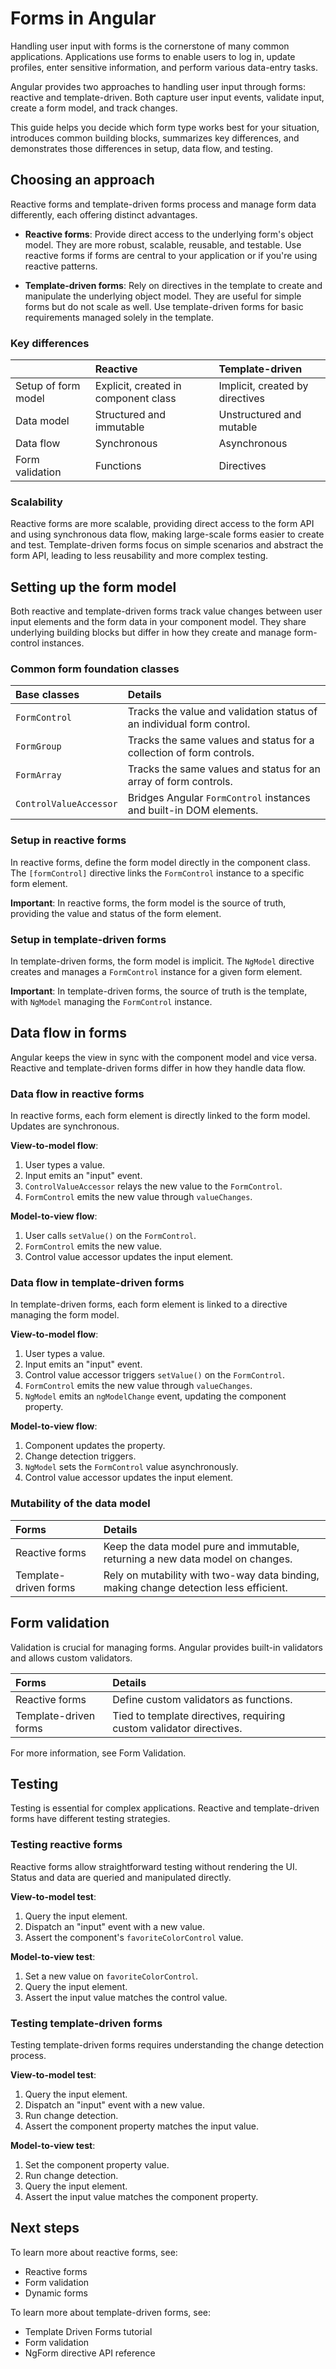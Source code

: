 # Forms in Angular

Handling user input with forms is the cornerstone of many common applications. Applications use forms to enable users to log in, update profiles, enter sensitive information, and perform various data-entry tasks.

Angular provides two approaches to handling user input through forms: reactive and template-driven. Both capture user input events, validate input, create a form model, and track changes.

This guide helps you decide which form type works best for your situation, introduces common building blocks, summarizes key differences, and demonstrates those differences in setup, data flow, and testing.

## Choosing an approach

Reactive forms and template-driven forms process and manage form data differently, each offering distinct advantages.

- **Reactive forms**: Provide direct access to the underlying form's object model. They are more robust, scalable, reusable, and testable. Use reactive forms if forms are central to your application or if you're using reactive patterns.
  
- **Template-driven forms**: Rely on directives in the template to create and manipulate the underlying object model. They are useful for simple forms but do not scale as well. Use template-driven forms for basic requirements managed solely in the template.

### Key differences

|                                                    | Reactive                             | Template-driven                 |
|:---                                                |:---                                  |:---                             |
| Setup of form model                                | Explicit, created in component class | Implicit, created by directives |
| Data model                                         | Structured and immutable             | Unstructured and mutable        |
| Data flow                                          | Synchronous                          | Asynchronous                    |
| Form validation                                    | Functions                            | Directives                      |

### Scalability

Reactive forms are more scalable, providing direct access to the form API and using synchronous data flow, making large-scale forms easier to create and test. Template-driven forms focus on simple scenarios and abstract the form API, leading to less reusability and more complex testing.

## Setting up the form model

Both reactive and template-driven forms track value changes between user input elements and the form data in your component model. They share underlying building blocks but differ in how they create and manage form-control instances.

### Common form foundation classes

| Base classes           | Details |
|:---                    |:---     |
| `FormControl`          | Tracks the value and validation status of an individual form control.               |
| `FormGroup`            | Tracks the same values and status for a collection of form controls.                |
| `FormArray`            | Tracks the same values and status for an array of form controls.                    |
| `ControlValueAccessor` | Bridges Angular `FormControl` instances and built-in DOM elements. |

### Setup in reactive forms

In reactive forms, define the form model directly in the component class. The `[formControl]` directive links the `FormControl` instance to a specific form element.

**Important**: In reactive forms, the form model is the source of truth, providing the value and status of the form element.

### Setup in template-driven forms

In template-driven forms, the form model is implicit. The `NgModel` directive creates and manages a `FormControl` instance for a given form element.

**Important**: In template-driven forms, the source of truth is the template, with `NgModel` managing the `FormControl` instance.

## Data flow in forms

Angular keeps the view in sync with the component model and vice versa. Reactive and template-driven forms differ in how they handle data flow.

### Data flow in reactive forms

In reactive forms, each form element is directly linked to the form model. Updates are synchronous.

**View-to-model flow**:
1. User types a value.
2. Input emits an "input" event.
3. `ControlValueAccessor` relays the new value to the `FormControl`.
4. `FormControl` emits the new value through `valueChanges`.

**Model-to-view flow**:
1. User calls `setValue()` on the `FormControl`.
2. `FormControl` emits the new value.
3. Control value accessor updates the input element.

### Data flow in template-driven forms

In template-driven forms, each form element is linked to a directive managing the form model.

**View-to-model flow**:
1. User types a value.
2. Input emits an "input" event.
3. Control value accessor triggers `setValue()` on the `FormControl`.
4. `FormControl` emits the new value through `valueChanges`.
5. `NgModel` emits an `ngModelChange` event, updating the component property.

**Model-to-view flow**:
1. Component updates the property.
2. Change detection triggers.
3. `NgModel` sets the `FormControl` value asynchronously.
4. Control value accessor updates the input element.

### Mutability of the data model

| Forms                 | Details |
|:---                   |:---     |
| Reactive forms        | Keep the data model pure and immutable, returning a new data model on changes. |
| Template-driven forms | Rely on mutability with two-way data binding, making change detection less efficient. |

## Form validation

Validation is crucial for managing forms. Angular provides built-in validators and allows custom validators.

| Forms                 | Details |
|:---                   |:---     |
| Reactive forms        | Define custom validators as functions.                                 |
| Template-driven forms | Tied to template directives, requiring custom validator directives. |

For more information, see Form Validation.

## Testing

Testing is essential for complex applications. Reactive and template-driven forms have different testing strategies.

### Testing reactive forms

Reactive forms allow straightforward testing without rendering the UI. Status and data are queried and manipulated directly.

**View-to-model test**:
1. Query the input element.
2. Dispatch an "input" event with a new value.
3. Assert the component's `favoriteColorControl` value.

**Model-to-view test**:
1. Set a new value on `favoriteColorControl`.
2. Query the input element.
3. Assert the input value matches the control value.

### Testing template-driven forms

Testing template-driven forms requires understanding the change detection process.

**View-to-model test**:
1. Query the input element.
2. Dispatch an "input" event with a new value.
3. Run change detection.
4. Assert the component property matches the input value.

**Model-to-view test**:
1. Set the component property value.
2. Run change detection.
3. Query the input element.
4. Assert the input value matches the component property.

## Next steps

To learn more about reactive forms, see:

- Reactive forms
- Form validation
- Dynamic forms

To learn more about template-driven forms, see:

- Template Driven Forms tutorial
- Form validation
- NgForm directive API reference